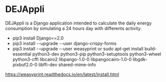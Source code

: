 # DEJAppli
DEJAppli is a Django application intended to calculate the daily energy consumption by simulating a 24 hours day with differents activity.

* pip3 install Django==2.0
* pip3 install --upgrade --user django-crispy-forms
* pip3 install --upgrade --user weasyprint or sudo apt-get install build-essential python3-dev python3-pip python3-setuptools python3-wheel python3-cffi libcairo2 libpango-1.0-0 libpangocairo-1.0-0 libgdk-pixbuf2.0-0 libffi-dev shared-mime-info

https://weasyprint.readthedocs.io/en/latest/install.html
